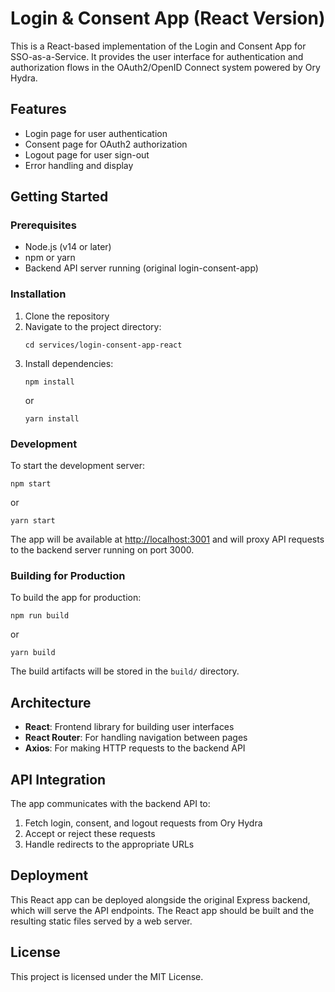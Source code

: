 # Login & Consent App (React Version)

This is a React-based implementation of the Login and Consent App for SSO-as-a-Service. It provides the user interface for authentication and authorization flows in the OAuth2/OpenID Connect system powered by Ory Hydra.

## Features

- Login page for user authentication
- Consent page for OAuth2 authorization
- Logout page for user sign-out
- Error handling and display

## Getting Started

### Prerequisites

- Node.js (v14 or later)
- npm or yarn
- Backend API server running (original login-consent-app)

### Installation

1. Clone the repository
2. Navigate to the project directory:
   ```
   cd services/login-consent-app-react
   ```
3. Install dependencies:
   ```
   npm install
   ```
   or
   ```
   yarn install
   ```

### Development

To start the development server:

```
npm start
```

or

```
yarn start
```

The app will be available at [http://localhost:3001](http://localhost:3001) and will proxy API requests to the backend server running on port 3000.

### Building for Production

To build the app for production:

```
npm run build
```

or

```
yarn build
```

The build artifacts will be stored in the `build/` directory.

## Architecture

- **React**: Frontend library for building user interfaces
- **React Router**: For handling navigation between pages
- **Axios**: For making HTTP requests to the backend API

## API Integration

The app communicates with the backend API to:

1. Fetch login, consent, and logout requests from Ory Hydra
2. Accept or reject these requests
3. Handle redirects to the appropriate URLs

## Deployment

This React app can be deployed alongside the original Express backend, which will serve the API endpoints. The React app should be built and the resulting static files served by a web server.

## License

This project is licensed under the MIT License. 